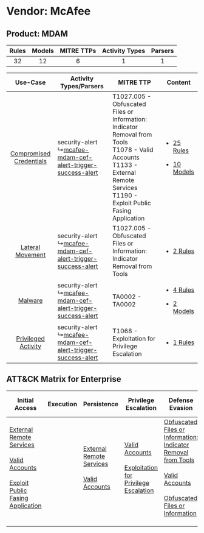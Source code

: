 Vendor: McAfee
==============
Product: MDAM
-------------
| Rules | Models | MITRE TTPs | Activity Types | Parsers |
|:-----:|:------:|:----------:|:--------------:|:-------:|
|  32   |   12   |     6      |       1        |    1    |

|    Use-Case    | Activity Types/Parsers    | MITRE TTP    | Content    |
|:----:| ---- | ---- | ---- |
| [Compromised Credentials](../../../UseCases/uc_compromised_credentials.md) |  security-alert<br> ↳[mcafee-mdam-cef-alert-trigger-success-alert](Ps/pC_mcafeemdamcefalerttriggersuccessalert.md)<br> | T1027.005 - Obfuscated Files or Information: Indicator Removal from Tools<br>T1078 - Valid Accounts<br>T1133 - External Remote Services<br>T1190 - Exploit Public Fasing Application<br> | [<ul><li>25 Rules</li></ul><ul><li>10 Models</li></ul>](RM/r_m_mcafee_mdam_Compromised_Credentials.md) |
|        [Lateral Movement](../../../UseCases/uc_lateral_movement.md)        |  security-alert<br> ↳[mcafee-mdam-cef-alert-trigger-success-alert](Ps/pC_mcafeemdamcefalerttriggersuccessalert.md)<br> | T1027.005 - Obfuscated Files or Information: Indicator Removal from Tools<br>    | [<ul><li>2 Rules</li></ul>](RM/r_m_mcafee_mdam_Lateral_Movement.md)    |
|    [Malware](../../../UseCases/uc_malware.md)    |  security-alert<br> ↳[mcafee-mdam-cef-alert-trigger-success-alert](Ps/pC_mcafeemdamcefalerttriggersuccessalert.md)<br> | TA0002 - TA0002<br>    | [<ul><li>4 Rules</li></ul><ul><li>2 Models</li></ul>](RM/r_m_mcafee_mdam_Malware.md)    |
|     [Privileged Activity](../../../UseCases/uc_privileged_activity.md)     |  security-alert<br> ↳[mcafee-mdam-cef-alert-trigger-success-alert](Ps/pC_mcafeemdamcefalerttriggersuccessalert.md)<br> | T1068 - Exploitation for Privilege Escalation<br>    | [<ul><li>1 Rules</li></ul>](RM/r_m_mcafee_mdam_Privileged_Activity.md)    |

ATT&CK Matrix for Enterprise
----------------------------
| Initial Access                                                                                                                                                                                                                         | Execution | Persistence                                                                                                                                      | Privilege Escalation                                                                                                                                          | Defense Evasion                                                                                                                                                                                                                                                               | Credential Access | Discovery | Lateral Movement | Collection | Command and Control | Exfiltration | Impact |
| -------------------------------------------------------------------------------------------------------------------------------------------------------------------------------------------------------------------------------------- | --------- | ------------------------------------------------------------------------------------------------------------------------------------------------ | ------------------------------------------------------------------------------------------------------------------------------------------------------------- | ----------------------------------------------------------------------------------------------------------------------------------------------------------------------------------------------------------------------------------------------------------------------------- | ----------------- | --------- | ---------------- | ---------- | ------------------- | ------------ | ------ |
| [External Remote Services](https://attack.mitre.org/techniques/T1133)<br><br>[Valid Accounts](https://attack.mitre.org/techniques/T1078)<br><br>[Exploit Public Fasing Application](https://attack.mitre.org/techniques/T1190)<br><br> |           | [External Remote Services](https://attack.mitre.org/techniques/T1133)<br><br>[Valid Accounts](https://attack.mitre.org/techniques/T1078)<br><br> | [Valid Accounts](https://attack.mitre.org/techniques/T1078)<br><br>[Exploitation for Privilege Escalation](https://attack.mitre.org/techniques/T1068)<br><br> | [Obfuscated Files or Information: Indicator Removal from Tools](https://attack.mitre.org/techniques/T1027/005)<br><br>[Valid Accounts](https://attack.mitre.org/techniques/T1078)<br><br>[Obfuscated Files or Information](https://attack.mitre.org/techniques/T1027)<br><br> |                   |           |                  |            |                     |              |        |